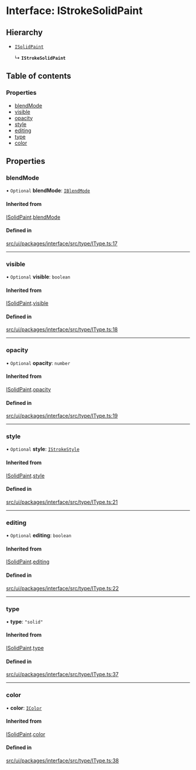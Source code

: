 # Interface: IStrokeSolidPaint

## Hierarchy

- [`ISolidPaint`](ISolidPaint.md)

  ↳ **`IStrokeSolidPaint`**

## Table of contents

### Properties

- [blendMode](IStrokeSolidPaint.md#blendmode)
- [visible](IStrokeSolidPaint.md#visible)
- [opacity](IStrokeSolidPaint.md#opacity)
- [style](IStrokeSolidPaint.md#style)
- [editing](IStrokeSolidPaint.md#editing)
- [type](IStrokeSolidPaint.md#type)
- [color](IStrokeSolidPaint.md#color)

## Properties

### blendMode

• `Optional` **blendMode**: [`IBlendMode`](../modules.md#iblendmode)

#### Inherited from

[ISolidPaint](ISolidPaint.md).[blendMode](ISolidPaint.md#blendmode)

#### Defined in

[src/ui/packages/interface/src/type/IType.ts:17](https://github.com/leaferjs/leafer-ui/blob/6982d3e91dfd04600b4cf106a9b22f4502e5d32b/packages/interface/src/type/IType.ts#L17)

___

### visible

• `Optional` **visible**: `boolean`

#### Inherited from

[ISolidPaint](ISolidPaint.md).[visible](ISolidPaint.md#visible)

#### Defined in

[src/ui/packages/interface/src/type/IType.ts:18](https://github.com/leaferjs/leafer-ui/blob/6982d3e91dfd04600b4cf106a9b22f4502e5d32b/packages/interface/src/type/IType.ts#L18)

___

### opacity

• `Optional` **opacity**: `number`

#### Inherited from

[ISolidPaint](ISolidPaint.md).[opacity](ISolidPaint.md#opacity)

#### Defined in

[src/ui/packages/interface/src/type/IType.ts:19](https://github.com/leaferjs/leafer-ui/blob/6982d3e91dfd04600b4cf106a9b22f4502e5d32b/packages/interface/src/type/IType.ts#L19)

___

### style

• `Optional` **style**: [`IStrokeStyle`](IStrokeStyle.md)

#### Inherited from

[ISolidPaint](ISolidPaint.md).[style](ISolidPaint.md#style)

#### Defined in

[src/ui/packages/interface/src/type/IType.ts:21](https://github.com/leaferjs/leafer-ui/blob/6982d3e91dfd04600b4cf106a9b22f4502e5d32b/packages/interface/src/type/IType.ts#L21)

___

### editing

• `Optional` **editing**: `boolean`

#### Inherited from

[ISolidPaint](ISolidPaint.md).[editing](ISolidPaint.md#editing)

#### Defined in

[src/ui/packages/interface/src/type/IType.ts:22](https://github.com/leaferjs/leafer-ui/blob/6982d3e91dfd04600b4cf106a9b22f4502e5d32b/packages/interface/src/type/IType.ts#L22)

___

### type

• **type**: ``"solid"``

#### Inherited from

[ISolidPaint](ISolidPaint.md).[type](ISolidPaint.md#type)

#### Defined in

[src/ui/packages/interface/src/type/IType.ts:37](https://github.com/leaferjs/leafer-ui/blob/6982d3e91dfd04600b4cf106a9b22f4502e5d32b/packages/interface/src/type/IType.ts#L37)

___

### color

• **color**: [`IColor`](../modules.md#icolor)

#### Inherited from

[ISolidPaint](ISolidPaint.md).[color](ISolidPaint.md#color)

#### Defined in

[src/ui/packages/interface/src/type/IType.ts:38](https://github.com/leaferjs/leafer-ui/blob/6982d3e91dfd04600b4cf106a9b22f4502e5d32b/packages/interface/src/type/IType.ts#L38)
